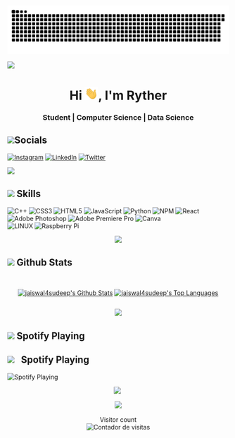   <p  align="center">
 
![snake gif](https://github.com/TekyaygilFethi/TekyaygilFethi/blob/output/github-contribution-grid-snake.svg)

<img src="https://user-images.githubusercontent.com/73097560/115834477-dbab4500-a447-11eb-908a-139a6edaec5c.gif">    


<h1 align="center">Hi <img src="https://raw.githubusercontent.com/ABSphreak/ABSphreak/master/gifs/Hi.gif" width="30px">, I'm Ryther</h1>
<h3 align="center"> Student | Computer Science | Data Science</h3>



<p  align="center">

## <img src="https://media2.giphy.com/media/v1.Y2lkPTc5MGI3NjExeGF6aWR0OHgxYnN4dmF0bWRmejBkdjU2empyc3Vob3JiaW83ZThnYiZlcD12MV9pbnRlcm5hbF9naWZfYnlfaWQmY3Q9Zw/byBW33fATquoN0djNo/giphy.gif" width=25px>Socials
    

[![Instagram](https://img.shields.io/badge/Instagram-%23E4405F.svg?logo=Instagram&logoColor=white)](https://www.instagram.com/rodrigopalaciossalas/) 
[![LinkedIn](https://img.shields.io/badge/LinkedIn-%230077B5.svg?logo=linkedin&logoColor=white)](https://www.linkedin.com/in/rodrigo-miguel-palacios-salas/) 
[![Twitter](https://img.shields.io/badge/Twitter-%231DA1F2.svg?logo=Twitter&logoColor=white)](https://x.com/Ryhter_?t=bTAjrIh42wxIFlydmOsokA&s=09) 

<img src="https://user-images.githubusercontent.com/73097560/115834477-dbab4500-a447-11eb-908a-139a6edaec5c.gif">            
<br>


 ## <img src="https://media2.giphy.com/media/QssGEmpkyEOhBCb7e1/giphy.gif?cid=ecf05e47a0n3gi1bfqntqmob8g9aid1oyj2wr3ds3mg700bl&rid=giphy.gif" width ="25"> <b>  Skills</b> 
![C++](https://img.shields.io/badge/c++-%2300599C.svg?style=flat&logo=c%2B%2B&logoColor=white) 
![CSS3](https://img.shields.io/badge/css3-%231572B6.svg?style=flat&logo=css3&logoColor=white) 
![HTML5](https://img.shields.io/badge/html5-%23E34F26.svg?style=flat&logo=html5&logoColor=white) 
![JavaScript](https://img.shields.io/badge/javascript-%23323330.svg?style=flat&logo=javascript&logoColor=%23F7DF1E) 
![Python](https://img.shields.io/badge/python-3670A0?style=flat&logo=python&logoColor=ffdd54) 
![NPM](https://img.shields.io/badge/NPM-%23000000.svg?style=flat&logo=npm&logoColor=white) 
![React](https://img.shields.io/badge/react-%2320232a.svg?style=flat&logo=react&logoColor=%2361DAFB) 
![Adobe Photoshop](https://img.shields.io/badge/adobephotoshop-%2331A8FF.svg?style=flat&logo=adobephotoshop&logoColor=white) 
![Adobe Premiere Pro](https://img.shields.io/badge/Adobe%20Premiere%20Pro-9999FF.svg?style=flat&logo=Adobe%20Premiere%20Pro&logoColor=white) 
![Canva](https://img.shields.io/badge/Canva-%2300C4CC.svg?style=flat&logo=Canva&logoColor=white) 	
![LINUX](https://img.shields.io/badge/Linux-FCC624?style=flat&logo=linux&logoColor=black) 
![Raspberry Pi](https://img.shields.io/badge/-RaspberryPi-C51A4A?style=flat&logo=Raspberry-Pi)


<p  align="center">
<img src="https://user-images.githubusercontent.com/73097560/115834477-dbab4500-a447-11eb-908a-139a6edaec5c.gif">             
<br>

## <img src="https://media.giphy.com/media/iY8CRBdQXODJSCERIr/giphy.gif" width="35"><b> Github Stats </b>
<!--- stats & Trophy (start) -->
<p align="center">
  <!--- stats (start) -->
<table align="center">
<tr border="none">

<br/>

  <p  align="center">
    <a href="https://github.com/rodrigopalaciossalas/github-readme-stats"><img alt="jaiswal4sudeep's Github Stats" src="https://denvercoder1-github-readme-stats.vercel.app/api/?username=jaiswal4sudeep&show_icons=true&count_private=true&theme=react&hide_border=true&bg_color=1F222E&title_color=F85D7F&icon_color=F8D866" height="192px"/></a>
  <a href="https://github.com/rodrigopalaciossalas/github-readme-stats"><img alt="jaiswal4sudeep's Top Languages" src="https://github-readme-stats.vercel.app/api/top-langs/?username=jaiswal4sudeep&langs_count=8&layout=compact&theme=react&hide_border=true&bg_color=1F222E&title_color=F85D7F&icon_color=F8D866&hide=Jupyter%20Notebook" height="192px"/></a>
  
  



  </td>
</tr>
</table>
  <p  align="center">
<img src="https://user-images.githubusercontent.com/73097560/115834477-dbab4500-a447-11eb-908a-139a6edaec5c.gif">             
<br>


## <img src="https://media3.giphy.com/media/v1.Y2lkPTc5MGI3NjExdGxxbzJuMmhqczd6MG45eW1ncHBjNWsxMjNrbmMybmQ0bGo1eWZyZCZlcD12MV9pbnRlcm5hbF9naWZfYnlfaWQmY3Q9Zw/EFGXDUBXcUd131C0CR/giphy.gif" width ="25"> <b>  Spotify Playing</b> 

## <img src="https://media3.giphy.com/media/v1.Y2lkPTc5MGI3NjExdGxxbzJuMmhqczd6MG45eW1ncHBjNWsxMjNrbmMybmQ0bGo1eWZyZCZlcD12MV9pbnRlcm5hbF9naWZfYnlfaWQmY3Q9Zw/EFGXDUBXcUd131C0CR/giphy.gif" width ="25"> <b>  Spotify Playing</b> 

![Spotify Playing](https://spotify-github-profile.kittinanx.com/api/view.svg?uid=2og1i0hr1qhoflalno5c1rrr6&cover_image=true&theme=natemoo-re&show_offline=false&background_color=121212&interchange=false&bar_color=30fe06&bar_color_cover=true)

<p align="center">
  <img src="https://user-images.githubusercontent.com/73097560/115834477-dbab4500-a447-11eb-908a-139a6edaec5c.gif">   
</p>


 
<p  align="center">
  <img src="https://user-images.githubusercontent.com/73097560/115834477-dbab4500-a447-11eb-908a-139a6edaec5c.gif">   
</p>


<p align="center">
  Visitor count<br>
  <img src="https://profile-counter.glitch.me/rodrigopalaciossalas/count.svg" alt="Contador de visitas" />
</p>


